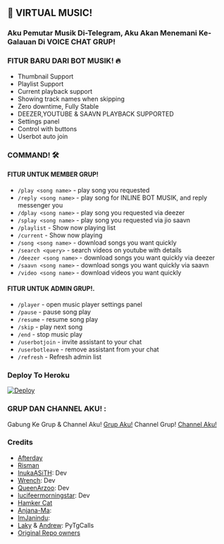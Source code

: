 
<h2 align="centre">🎵 VIRTUAL MUSIC!</h1>

### Aku Pemutar Musik Di-Telegram, Aku Akan Menemani Ke-Galauan Di VOICE CHAT GRUP!

<h3> FITUR BARU DARI BOT MUSIK! 🔥 </h2>

- Thumbnail Support
- Playlist Support
- Current playback support
- Showing track names when skipping
- Zero downtime, Fully Stable
- DEEZER,YOUTUBE & SAAVN PLAYBACK SUPPORTED
- Settings panel
- Control with buttons
- Userbot auto join

### COMMAND! 🛠
#### FITUR UNTUK MEMBER GRUP!

- `/play <song name>` - play song you requested
- `/reply <song name>` - play song for INLINE BOT MUSIK, and reply messenger you
- `/dplay <song name>` - play song you requested via deezer
- `/splay <song name>` - play song you requested via jio saavn
- `/playlist` - Show now playing list
- `/current` - Show now playing
- `/song <song name>` - download songs you want quickly
- `/search <query>` - search videos on youtube with details
- `/deezer <song name>` - download songs you want quickly via deezer
- `/saavn <song name>` - download songs you want quickly via saavn
- `/video <song name>` - download videos you want quickly

#### FITUR UNTUK ADMIN GRUP!.
- `/player` - open music player settings panel
- `/pause` - pause song play
- `/resume` - resume song play
- `/skip` - play next song
- `/end` - stop music play
- `/userbotjoin` - invite assistant to your chat
- `/userbotleave` - remove assistant from your chat
- `/refresh` - Refresh admin list

### Deploy To Heroku</h4>

[![Deploy](https://www.herokucdn.com/deploy/button.svg)](https://heroku.com/deploy?template=https://github.com/ikyy35/IKYYMUSIC)

### GRUP DAN CHANNEL AKU! :

Gabung Ke Grup & Channel Aku! [Grup Aku!](https://t.me/Familythunder) Channel Grup! [Channel Aku!](https://t.me/MusikManagement)

### Credits
- [Afterday](https://github.com/anehajahlu)
- [Risman](https://github.com/mrismanaziz)
- [InukaASiTH](https://github.com/InukaAsith): Dev
- [Wrench](https://github.com/EverythingSuckz/): Dev
- [QueenArzoo](https://github.com/QueenArzoo): Dev
- [lucifeermorningstar](https://github.com/lucifeermorningstar): Dev
- [Hamker Cat](https://github.com/thehamkercat/)
- [Anjana-Ma](https://github.com/Anjana-Ma): 
- [ImJanindu](https://github.com/ImJanindu): 
- [Laky](https://github.com/Laky-64) & [Andrew](https://github.com/AndrewLaneX): PyTgCalls
- [Original Repo owners](https://github.com/suprojects/CallsMusic)
